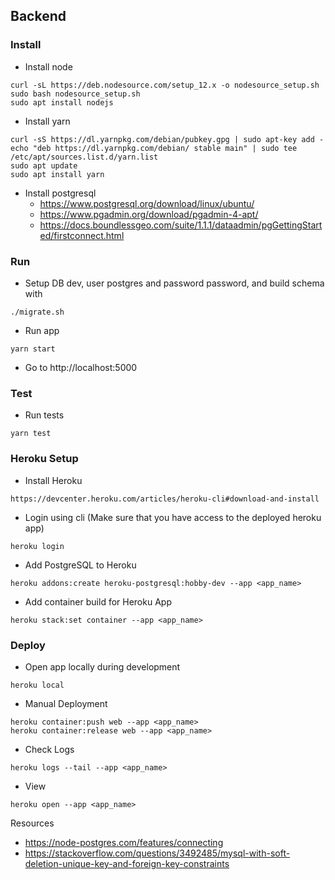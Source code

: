 ## Backend

### Install

- Install node

```
curl -sL https://deb.nodesource.com/setup_12.x -o nodesource_setup.sh
sudo bash nodesource_setup.sh
sudo apt install nodejs
```

- Install yarn

```
curl -sS https://dl.yarnpkg.com/debian/pubkey.gpg | sudo apt-key add -
echo "deb https://dl.yarnpkg.com/debian/ stable main" | sudo tee /etc/apt/sources.list.d/yarn.list
sudo apt update
sudo apt install yarn
```

- Install postgresql
  - https://www.postgresql.org/download/linux/ubuntu/
  - https://www.pgadmin.org/download/pgadmin-4-apt/
  - https://docs.boundlessgeo.com/suite/1.1.1/dataadmin/pgGettingStarted/firstconnect.html

### Run

- Setup DB dev, user postgres and password password, and build schema with

```
./migrate.sh
```

- Run app

```
yarn start
```

- Go to http://localhost:5000

### Test

- Run tests

```
yarn test
```

### Heroku Setup

- Install Heroku

```
https://devcenter.heroku.com/articles/heroku-cli#download-and-install
```

- Login using cli (Make sure that you have access to the deployed heroku app)

```
heroku login
```

- Add PostgreSQL to Heroku

```
heroku addons:create heroku-postgresql:hobby-dev --app <app_name>
```

- Add container build for Heroku App

```
heroku stack:set container --app <app_name>
```

### Deploy

- Open app locally during development

```
heroku local
```

- Manual Deployment

```
heroku container:push web --app <app_name>
heroku container:release web --app <app_name>
```

- Check Logs

```
heroku logs --tail --app <app_name>
```

- View

```
heroku open --app <app_name>
```

Resources

- https://node-postgres.com/features/connecting
- https://stackoverflow.com/questions/3492485/mysql-with-soft-deletion-unique-key-and-foreign-key-constraints
